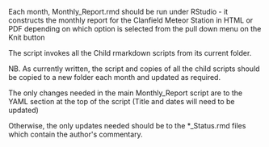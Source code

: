 Each month, Monthly_Report.rmd should be run under RStudio - it constructs the monthly report for the Clanfield Meteor Station 
in HTML or PDF depending on which option is selected from the pull down menu on the Knit button

The script invokes all the Child rmarkdown scripts from its current folder.

NB. As currently written, the script and copies of all the child scripts should be copied to a new folder each month and updated as required.

The only changes needed in the main Monthly_Report script are to the YAML section at the top of the script (Title and dates will need to be updated)

Otherwise, the only updates needed should be to the *_Status.rmd files which contain the author's commentary.
